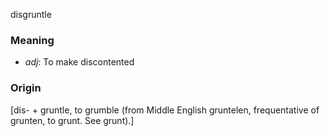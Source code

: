 disgruntle
### Meaning
+ _adj_: To make discontented

### Origin

[dis- + gruntle, to grumble (from Middle English gruntelen, frequentative of grunten, to grunt. See grunt).]
